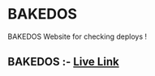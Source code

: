 # BAKEDOS
BAKEDOS Website for checking deploys !

## BAKEDOS :- [Live Link](https://bakedos-test-2-madhavsahi.netlify.app/ "Live Link")
